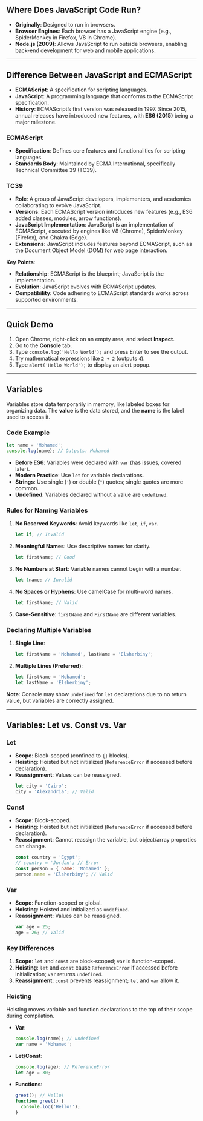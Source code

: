 ## Where Does JavaScript Code Run?

- **Originally**: Designed to run in browsers.
- **Browser Engines**: Each browser has a JavaScript engine (e.g., SpiderMonkey in Firefox, V8 in Chrome).
- **Node.js (2009)**: Allows JavaScript to run outside browsers, enabling back-end development for web and mobile applications.

---

## Difference Between JavaScript and ECMAScript

- **ECMAScript**: A specification for scripting languages.
- **JavaScript**: A programming language that conforms to the ECMAScript specification.
- **History**: ECMAScript’s first version was released in 1997. Since 2015, annual releases have introduced new features, with **ES6 (2015)** being a major milestone.

### ECMAScript

- **Specification**: Defines core features and functionalities for scripting languages.
- **Standards Body**: Maintained by ECMA International, specifically Technical Committee 39 (TC39).

### TC39

- **Role**: A group of JavaScript developers, implementers, and academics collaborating to evolve JavaScript.
- **Versions**: Each ECMAScript version introduces new features (e.g., ES6 added classes, modules, arrow functions).
- **JavaScript Implementation**: JavaScript is an implementation of ECMAScript, executed by engines like V8 (Chrome), SpiderMonkey (Firefox), and Chakra (Edge).
- **Extensions**: JavaScript includes features beyond ECMAScript, such as the Document Object Model (DOM) for web page interaction.

**Key Points**:
- **Relationship**: ECMAScript is the blueprint; JavaScript is the implementation.
- **Evolution**: JavaScript evolves with ECMAScript updates.
- **Compatibility**: Code adhering to ECMAScript standards works across supported environments.

---

## Quick Demo

1. Open Chrome, right-click on an empty area, and select **Inspect**.
2. Go to the **Console** tab.
3. Type `console.log('Hello World');` and press Enter to see the output.
4. Try mathematical expressions like `2 + 2` (outputs `4`).
5. Type `alert('Hello World');` to display an alert popup.

---

## Variables

Variables store data temporarily in memory, like labeled boxes for organizing data. The **value** is the data stored, and the **name** is the label used to access it.

### Code Example

```javascript
let name = 'Mohamed';
console.log(name); // Outputs: Mohamed
```

- **Before ES6**: Variables were declared with `var` (has issues, covered later).
- **Modern Practice**: Use `let` for variable declarations.
- **Strings**: Use single (`'`) or double (`"`) quotes; single quotes are more common.
- **Undefined**: Variables declared without a value are `undefined`.

### Rules for Naming Variables

1. **No Reserved Keywords**: Avoid keywords like `let`, `if`, `var`.
   ```javascript
   let if; // Invalid
   ```
2. **Meaningful Names**: Use descriptive names for clarity.
   ```javascript
   let firstName; // Good
   ```
3. **No Numbers at Start**: Variable names cannot begin with a number.
   ```javascript
   let 1name; // Invalid
   ```
4. **No Spaces or Hyphens**: Use camelCase for multi-word names.
   ```javascript
   let firstName; // Valid
   ```
5. **Case-Sensitive**: `firstName` and `FirstName` are different variables.

### Declaring Multiple Variables

1. **Single Line**:
   ```javascript
   let firstName = 'Mohamed', lastName = 'Elsherbiny';
   ```
2. **Multiple Lines (Preferred)**:
   ```javascript
   let firstName = 'Mohamed';
   let lastName = 'Elsherbiny';
   ```

**Note**: Console may show `undefined` for `let` declarations due to no return value, but variables are correctly assigned.

---

## Variables: Let vs. Const vs. Var

### Let

- **Scope**: Block-scoped (confined to `{}` blocks).
- **Hoisting**: Hoisted but not initialized (`ReferenceError` if accessed before declaration).
- **Reassignment**: Values can be reassigned.
  ```javascript
  let city = 'Cairo';
  city = 'Alexandria'; // Valid
  ```

### Const

- **Scope**: Block-scoped.
- **Hoisting**: Hoisted but not initialized (`ReferenceError` if accessed before declaration).
- **Reassignment**: Cannot reassign the variable, but object/array properties can change.
  ```javascript
  const country = 'Egypt';
  // country = 'Jordan'; // Error
  const person = { name: 'Mohamed' };
  person.name = 'Elsherbiny'; // Valid
  ```

### Var

- **Scope**: Function-scoped or global.
- **Hoisting**: Hoisted and initialized as `undefined`.
- **Reassignment**: Values can be reassigned.
  ```javascript
  var age = 25;
  age = 26; // Valid
  ```

### Key Differences

1. **Scope**: `let` and `const` are block-scoped; `var` is function-scoped.
2. **Hoisting**: `let` and `const` cause `ReferenceError` if accessed before initialization; `var` returns `undefined`.
3. **Reassignment**: `const` prevents reassignment; `let` and `var` allow it.

### Hoisting

Hoisting moves variable and function declarations to the top of their scope during compilation.

- **Var**:
  ```javascript
  console.log(name); // undefined
  var name = 'Mohamed';
  ```
- **Let/Const**:
  ```javascript
  console.log(age); // ReferenceError
  let age = 30;
  ```
- **Functions**:
  ```javascript
  greet(); // Hello!
  function greet() {
    console.log('Hello!');
  }
  ```